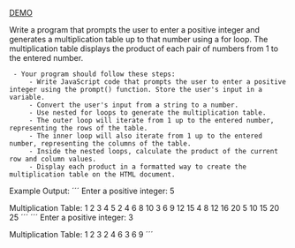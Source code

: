 [DEMO](https://users.metropolia.fi/~nikomeh/WebSoftwareDevelopment/WEEK_1/JavaScript/Recap1/Assignment_6/)

Write a program that prompts the user to enter a positive integer and generates a multiplication table up to that number using a for loop. The multiplication table displays the product of each pair of numbers from 1 to the entered number.


     - Your program should follow these steps:
         - Write JavaScript code that prompts the user to enter a positive integer using the prompt() function. Store the user's input in a variable.
         - Convert the user's input from a string to a number.
         - Use nested for loops to generate the multiplication table.
         - The outer loop will iterate from 1 up to the entered number, representing the rows of the table.
         - The inner loop will also iterate from 1 up to the entered number, representing the columns of the table.
         - Inside the nested loops, calculate the product of the current row and column values.
         - Display each product in a formatted way to create the multiplication table on the HTML document.


Example Output:
´´´
Enter a positive integer: 5

Multiplication Table:
1   2   3   4   5
2   4   6   8   10
3   6   9   12  15
4   8   12  16  20
5   10  15  20  25
´´´
´´´
Enter a positive integer: 3

Multiplication Table:
1   2   3
2   4   6
3   6   9
´´´
